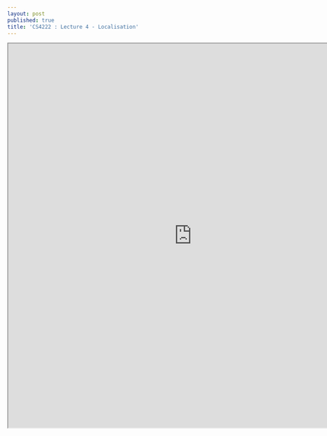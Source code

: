 ```yaml
---
layout: post
published: true
title: 'CS4222 : Lecture 4 - Localisation'
---
```

<iframe src="https://drive.google.com/file/d/15k2eeNY_jl03KMd-4pZazHpGKRl4p6mo/preview" width="840" height="880"></iframe>
